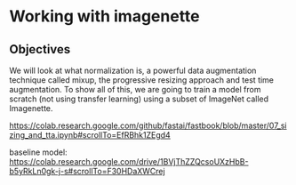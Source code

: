# Working with imagenette

## Objectives

We will look at what normalization is, a powerful data augmentation technique called mixup, the progressive resizing approach and test time augmentation. To show all of this, we are going to train a model from scratch (not using transfer learning) using a subset of ImageNet called Imagenette.

https://colab.research.google.com/github/fastai/fastbook/blob/master/07_sizing_and_tta.ipynb#scrollTo=EfRBhk1ZEgd4

baseline model:
https://colab.research.google.com/drive/1BVjThZZQcsoUXzHbB-b5yRkLn0gk-j-s#scrollTo=F30HDaXWCrej